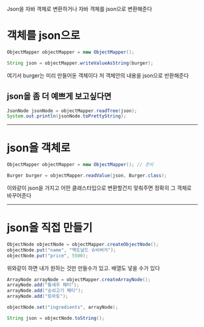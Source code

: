 
Json을 자바 객체로 변환하거나 자바 객체를 json으로 변환해준다


# 객체를 json으로

```java
ObjectMapper objectMapper = new ObjectMapper();

String json = objectMapper.writeValueAsString(burger);
```

여기서  burger는 미리 만들어둔 객체이다
저 객체안의 내용을 json으로 반환해준다

## json을 좀 더 예쁘게 보고싶다면

```java
JsonNode jsonNode = objectMapper.readTree(json);
System.out.println(jsonNode.toPrettyString);
```

---

# json을 객체로

```java
ObjectMapper objectMapper = new ObjectMapper(); // 준비

Burger burger = objectMapper.readValue(json, Burger.class);
```

이와같이 json을 가지고 어떤 클래스타입으로 변환할건지 맞춰주면 정확히 그 객체로 바꾸어준다


---

# json을 직접 만들기

```java
ObjectNode objectNode = objectMapper.createObjectNode();
objectNode.put("name", "맥도날드 슈비버거");
objectNode.put("price", 5500);
```

위와같이 하면 내가 원하는 것만 만들수가 있고. 배열도 넣을 수가 있다

```java
ArrayNode arrayNode = objectMapper.createArrayNode();
arrayNode.add("통새우 패티");
arrayNode.add("순쇠고기 패티");
arrayNode.add("토마토");

objectNode.set("ingredients", arrayNode);

String json = objectNode.toString();    
```
